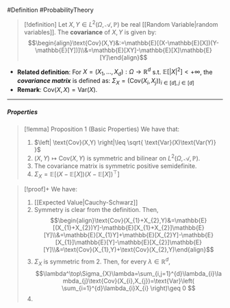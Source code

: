 #Definition #ProbabilityTheory 

> [!definition]
> Let $X,Y\in L^2(\Omega,\mathcal{A},\mathbb{P})$ be real [[Random Variable|random variables]]. The **covariance** of $X,Y$ is given by: $$\begin{align}\text{Cov}(X,Y)&:=\mathbb{E}[(X-\mathbb{E}[X])(Y-\mathbb{E}[Y])]\\&=\mathbb{E}[XY]-\mathbb{E}[X]\mathbb{E}[Y]\end{align}$$ 
- **Related definition**: For $X=(X_{1},\dots,X_{d}):\Omega\to \mathbb{R}^d$ s.t. $\mathbb{E}[\left| X \right|^{2}]<+\infty$, the ***covariance matrix*** is defined as: $\Sigma_{X}=\left( \text{Cov}(X_{i},X_{j}) \right)_{i\in[d],j\in [d]}$
- **Remark**: $\text{Cov}(X,X)=\text{Var}(X)$.
---
##### Properties
> [!lemma] Proposition 1 (Basic Properties)
> We have that:
> 1. $\left| \text{Cov}(X,Y) \right|\leq \sqrt{ \text{Var}(X)\text{Var(Y)} }$
> 2. $(X,Y)\mapsto \text{Cov}(X,Y)$ is symmetric and bilinear on $L^2(\Omega,\mathcal{A},\mathbb{P})$. 
> 3. The covariance matrix is symmetric positive semidefinite. 
> 4. $\Sigma_{X}=\mathbb{E}[(X-\mathbb{E}[X])(X-\mathbb{E}[X])^\top]$

> [!proof]+
> We have:
> 1. [[Expected Value|Cauchy-Schwarz]]
> 2. Symmetry is clear from the definition. Then, $$\begin{align}\text{Cov}(X_{1}+X_{2},Y)&=\mathbb{E}[(X_{1}+X_{2})Y]-\mathbb{E}[X_{1}+X_{2}]\mathbb{E}[Y]\\&=\mathbb{E}[X_{1}Y]+\mathbb{E}[X_{2}Y]-\mathbb{E}[X_{1}]\mathbb{E}[Y]-\mathbb{E}[X_{2}]\mathbb{E}[Y]\\&=\text{Cov}(X_{1},Y)+\text{Cov}(X_{2},Y)\end{align}$$
> 3. $\Sigma_{X}$ is symmetric from 2. Then, for every $\lambda\in \mathbb{R}^d$, $$\lambda^\top\Sigma_{X}\lambda=\sum_{i,j=1}^{d}\lambda_{i}\lambda_{j}\text{Cov}(X_{i},X_{j})=\text{Var}\left( \sum_{i=1}^{d}\lambda_{i}X_{i} \right)\geq 0 $$
> 4. 